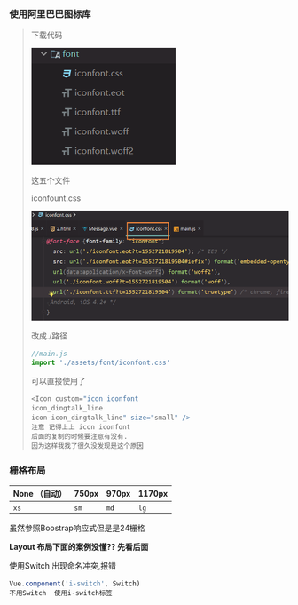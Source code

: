 ### 使用阿里巴巴图标库

> 下载代码
>
> ![1552723101184](vue-iview.assets/1552723101184.png)
>
> 这五个文件
>
> iconfount.css
>
> ![1552723495661](vue-iview.assets/1552723495661.png)
>
> 改成./路径
>
> ```js
> //main.js
> import './assets/font/iconfont.css'
> ```
>
> 可以直接使用了
>
> ```js
> <Icon custom="icon iconfont
> icon_dingtalk_line
> icon-icon_dingtalk_line" size="small" />
> 注意 记得上上 icon iconfont
> 后面的复制的时候要注意有没有.   
> 因为这样我找了很久没发现是这个原因
> ```

### 栅格布局

| None （自动） | 750px      | 970px      | 1170px     |
| ------------- | ---------- | ---------- | ---------- |
| `xs` | `sm` | `md` | `lg` |

虽然参照Boostrap响应式但是是24栅格

**Layout 布局下面的案例没懂?? 先看后面**

使用Switch 出现命名冲突,报错

```js
Vue.component('i-switch', Switch)
不用Switch  使用i-switch标签
```



